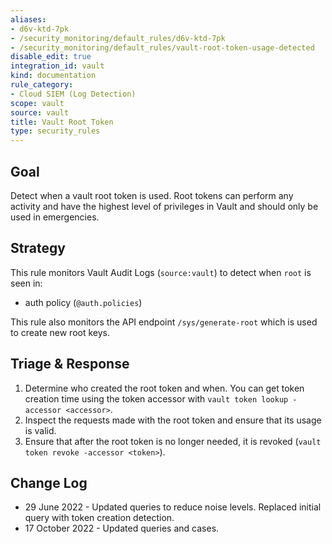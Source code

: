 ```yaml
---
aliases:
- d6v-ktd-7pk
- /security_monitoring/default_rules/d6v-ktd-7pk
- /security_monitoring/default_rules/vault-root-token-usage-detected
disable_edit: true
integration_id: vault
kind: documentation
rule_category:
- Cloud SIEM (Log Detection)
scope: vault
source: vault
title: Vault Root Token
type: security_rules
---
```


## Goal
Detect when a vault root token is used. Root tokens can perform any activity and have the highest level of privileges in Vault and should only be used in emergencies. 

## Strategy
This rule monitors Vault Audit Logs (`source:vault`) to detect when `root` is seen in:

* auth policy (`@auth.policies`)

This rule also monitors the API endpoint `/sys/generate-root` which is used to create new root keys.

## Triage & Response
1. Determine who created the root token and when. You can get token creation time using the token accessor with `vault token lookup -accessor <accessor>`. 
2. Inspect the requests made with the root token and ensure that its usage is valid.
3. Ensure that after the root token is no longer needed, it is revoked (`vault token revoke -accessor <token>`).

## Change Log
* 29 June 2022 - Updated queries to reduce noise levels. Replaced initial query with token creation detection.
* 17 October 2022 - Updated queries and cases.
